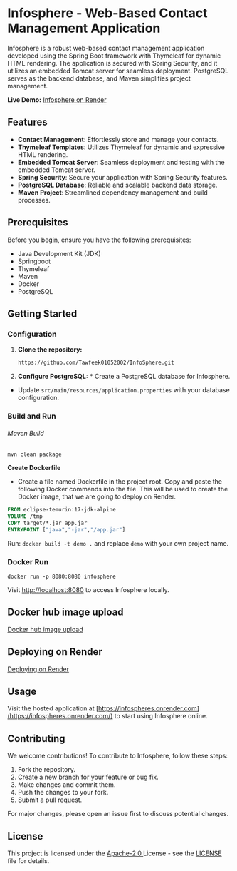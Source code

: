 # Infosphere - Web-Based Contact Management Application

Infosphere is a robust web-based contact management application developed using the Spring Boot framework with Thymeleaf for dynamic HTML rendering. The application is secured with Spring Security, and it utilizes an embedded Tomcat server for seamless deployment. PostgreSQL serves as the backend database, and Maven simplifies project management.

**Live Demo:** [Infosphere on Render](https://infospheres.onrender.com)

## Features

- **Contact Management**: Effortlessly store and manage your contacts.
- **Thymeleaf Templates**: Utilizes Thymeleaf for dynamic and expressive HTML rendering.
- **Embedded Tomcat Server**: Seamless deployment and testing with the embedded Tomcat server.
- **Spring Security**: Secure your application with Spring Security features.
- **PostgreSQL Database**: Reliable and scalable backend data storage.
- **Maven Project**: Streamlined dependency management and build processes.

## Prerequisites

Before you begin, ensure you have the following prerequisites:

- Java Development Kit (JDK)
- Springboot
- Thymeleaf
- Maven
- Docker
- PostgreSQL

## Getting Started

### Configuration

1. **Clone the repository:**

   ```bash
   https://github.com/Tawfeek01052002/InfoSphere.git
   ```
2. **Configure PostgreSQL:** * Create a PostgreSQL database for Infosphere.

* Update `src/main/resources/application.properties` with your database configuration.

### Build and Run

###### Maven Build

```
mvn clean package
```

**Create Dockerfile**

* Create a file named Dockerfile in the project root. Copy and paste the following Docker commands into the file. This will be used to create the Docker image, that we are going to deploy on Render.

```Dockerfile
FROM eclipse-temurin:17-jdk-alpine
VOLUME /tmp
COPY target/*.jar app.jar
ENTRYPOINT ["java","-jar","/app.jar"]
```

Run: `docker build -t demo .` and replace `demo` with your own project name.

### Docker Run

```
docker run -p 8080:8080 infosphere
```

Visit [http://localhost:8080](http://localhost:8080/) to access Infosphere locally.

## Docker hub image upload

[Docker hub image upload](https://hostingtutorials.dev/blog/free-spring-boot-host-with-render)

## Deploying on Render

[Deploying on Render
](https://hostingtutorials.dev/blog/free-spring-boot-host-with-render)

## Usage

Visit the hosted application at [https://infospheres.onrender.com](https://infospheres.onrender.com/) to start using Infosphere online.

## Contributing

We welcome contributions! To contribute to Infosphere, follow these steps:

1. Fork the repository.
2. Create a new branch for your feature or bug fix.
3. Make changes and commit them.
4. Push the changes to your fork.
5. Submit a pull request.

For major changes, please open an issue first to discuss potential changes.

## License

This project is licensed under the [Apache-2.0 ](https://github.com/Tawfeek01052002/InfoSphere#Apache-2.0-1-ov-file)License - see the [LICENSE]() file for details.
